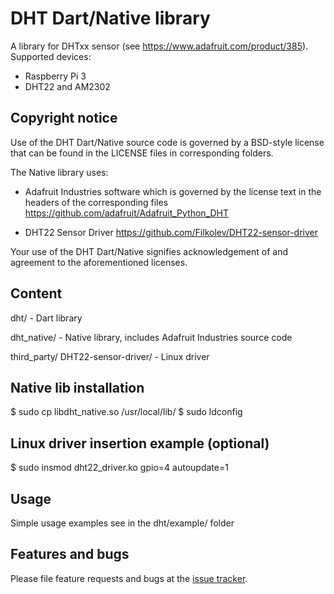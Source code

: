 # DHT Dart/Native library

A library for DHTxx sensor (see https://www.adafruit.com/product/385).
Supported devices:
- Raspberry Pi 3
- DHT22 and AM2302

## Copyright notice

Use of the DHT Dart/Native source code is governed by a BSD-style license that can be found in the LICENSE files in corresponding folders.

The Native library uses:
- Adafruit Industries software which is governed by the license text in the headers of the corresponding files
https://github.com/adafruit/Adafruit_Python_DHT

- DHT22 Sensor Driver
https://github.com/Filkolev/DHT22-sensor-driver

Your use of the DHT Dart/Native signifies acknowledgement of and agreement to the aforementioned licenses.

## Content

dht/ - Dart library

dht_native/ - Native library, includes Adafruit Industries source code

third_party/
	DHT22-sensor-driver/ - Linux driver

## Native lib installation

$ sudo cp libdht_native.so /usr/local/lib/
$ sudo ldconfig

## Linux driver insertion example (optional)

$ sudo insmod dht22_driver.ko gpio=4 autoupdate=1

## Usage

Simple usage examples see in the dht/example/ folder

## Features and bugs

Please file feature requests and bugs at the [issue tracker][tracker].

[tracker]: https://github.com/yolkhovyy/dht_dart/issues


